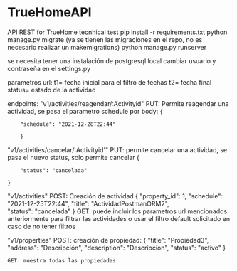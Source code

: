 # TrueHomeAPI
API  REST for TrueHome tecnhical test 
pip install -r requirements.txt
python manage.py migrate (ya se tienen las migraciones en el repo, no es necesario realizar un makemigrations)
python manage.py runserver

se necesita tener una instalación de postgresql local 
cambiar usuario y contraseña en el settings.py

parametros url:
t1= fecha inicial para el filtro de fechas
t2= fecha final
status= estado de la actividad

endpoints:
"v1/activities/reagendar/:Activityid"
    PUT: Permite reagendar una actividad, se pasa el parametro schedule por body:
        {
        
        "schedule": "2021-12-28T22:44"
     
        }

"v1/activities/cancelar/:Activityid'"
    PUT: permite cancelar una actividad, se pasa el nuevo status, solo permite cancelar
    {
        
        "status": "cancelada"
     
    }


"v1/activities"
    POST: Creación de actividad
    {
        "property_id": 1,
        "schedule": "2021-12-25T22:44",
        "title": "ActividadPostmanORM2",        
        "status": "cancelada"
    }
    GET: puede incluir los parametros url mencionados anteriormente para filtrar las actividades o usar el filtro default solicitado en caso de no tener filtros

"v1/properties"
    POST: creación de propiedad:
    {
        "title": "Propiedad3",
        "address": "Descripción",
        "description": "Descripcion",
        "status": "activo"
    }

    GET: muestra todas las propiedades 
